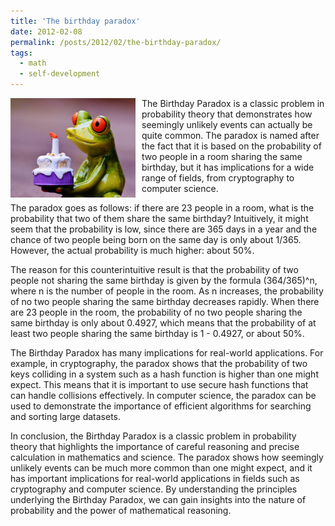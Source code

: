 ```yaml
---
title: 'The birthday paradox'
date: 2012-02-08
permalink: /posts/2012/02/the-birthday-paradox/
tags:
  - math
  - self-development
---
```


<img width="200" alt="birthday" src="/images/posts/the-birthday-paradox.jpg" style="float: left; margin-right: 10px;" /> The Birthday Paradox is a classic problem in probability theory that demonstrates how seemingly unlikely events can actually be quite common. The paradox is named after the fact that it is based on the probability of two people in a room sharing the same birthday, but it has implications for a wide range of fields, from cryptography to computer science.

The paradox goes as follows: if there are 23 people in a room, what is the probability that two of them share the same birthday? Intuitively, it might seem that the probability is low, since there are 365 days in a year and the chance of two people being born on the same day is only about 1/365. However, the actual probability is much higher: about 50%.

The reason for this counterintuitive result is that the probability of two people not sharing the same birthday is given by the formula (364/365)^n, where n is the number of people in the room. As n increases, the probability of no two people sharing the same birthday decreases rapidly. When there are 23 people in the room, the probability of no two people sharing the same birthday is only about 0.4927, which means that the probability of at least two people sharing the same birthday is 1 - 0.4927, or about 50%.

The Birthday Paradox has many implications for real-world applications. For example, in cryptography, the paradox shows that the probability of two keys colliding in a system such as a hash function is higher than one might expect. This means that it is important to use secure hash functions that can handle collisions effectively. In computer science, the paradox can be used to demonstrate the importance of efficient algorithms for searching and sorting large datasets.

In conclusion, the Birthday Paradox is a classic problem in probability theory that highlights the importance of careful reasoning and precise calculation in mathematics and science. The paradox shows how seemingly unlikely events can be much more common than one might expect, and it has important implications for real-world applications in fields such as cryptography and computer science. By understanding the principles underlying the Birthday Paradox, we can gain insights into the nature of probability and the power of mathematical reasoning.
